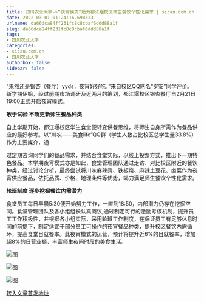```yaml
---
title: 四川农业大学->“夜宵模式”助力都江堰校区师生餐饮个性化需求 | sicau.com.cn
date: 2022-03-01 01:24:16.698323
urlname: da66dca84ff231fc8c8cbaf6ddd88a1f
slug: da66dca84ff231fc8c8cbaf6ddd88a1f
tags: 
- 四川农业大学
categories:
- sicau.com.cn
- 四川农业大学
authorbox: false
sidebar: false
---
```

“果然还是银杏（餐厅）yyds，夜宵好好吃。”来自校区QQ网名“岁安”同学评价。新学期伊始，经过前期市场调研及近两月的筹划，都江堰校区银杏餐厅自2月21日19:00正式开启夜宵模式。

**敢于试验 不断更新师生餐品种类**

自上学期开始，都江堰校区学生食堂便转变供餐思维，将师生自身所需作为餐品供应的最好参考。以“川农——美食life”QQ群（学生人数占比校区总学生量33.8%）作为主要媒介，通
<!--more-->
过定期咨询同学们的餐品需求，并结合食堂实际，以线上投票方式，推出下一期特色餐品。本学期夜宵模式亦是如此，食堂管理团队通过走访、对比校区附近的餐饮种类，经过讨论分析，最终尝试将川味麻辣烫、铁板烧、麻辣土豆花、卤菜作为夜宵供应餐品，依托品质、价格、地理条件等优势，竭力满足师生餐饮个性化需求。

**轮班制度 逐步挖掘餐饮内需潜力**

食堂员工每日早晨5:30便开始努力工作，一直到18:50，内部潜力仍存在挖掘空间。食堂管理团队及各小组组长认真商议,通过制定可行的激励考核机制，提升员工工作积极性，并根据各小组实际，采用轮班工作制度，在保证员工有足够休息时间的前提下，制定适宜于部分员工可操作的夜宵餐品种类，提升校区餐饮内需循环，提高食堂日就餐率。此夜宵模式的运营，预计将提升近6%的日就餐率，增加超8%的日营业额，丰富师生夜间时段的美食生活。

![图](https://news.sicau.edu.cn/__local/7/97/CC/EB79F3D9A5606010FA72A928B45_F0C39F01_227A5.jpg)

![图](https://news.sicau.edu.cn/__local/B/1C/25/8FDB0D670944639EBAA7F0C9404_FC33604E_17D7F.jpg)

![图](https://news.sicau.edu.cn/__local/5/52/B5/D19F55CDF1980FD1B8BCD9BD248_97F9519F_5F8F8.png)

[转入文章首发地址](https://news.sicau.edu.cn/info/1078/66781.htm)